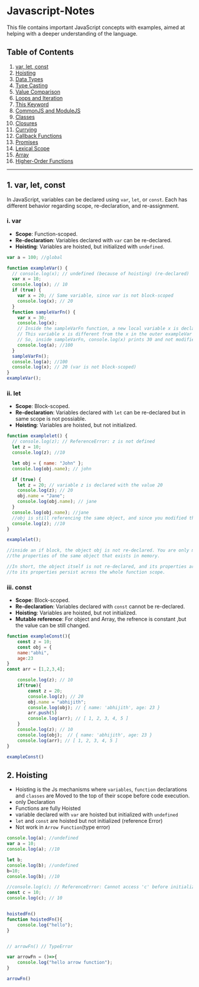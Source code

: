 # Javascript-Notes

This file contains important JavaScript concepts with examples, aimed at helping with a deeper understanding of the language.

## Table of Contents
1. [var, let, const](#1-var-let-const)
2. [Hoisting](#2-hoisting)
3. [Data Types](#3-data-types)
4. [Type Casting](#4-type-casting)
5. [Value Comparison](#5-value-comparison)
6. [Loops and Iteration](#6-loops-and-iteration)
7. [This Keyword](#7-this-keyword)
8. [CommonJS and ModuleJS](#8-commonjs-and-modulejs)
9. [Classes](#9-classes)
10. [Closures](#10-closures)
11. [Currying](#11-currying)
12. [Callback Functions](#12-callback-functions)
13. [Promises](#13-promises)
14. [Lexical Scope](#14-lexical-scope)
15. [Array](#15-array)
16. [Higher-Order Functions](#16-higher-order-functions)

---

## 1. var, let, const

In JavaScript, variables can be declared using `var`, `let`, or `const`. Each has different behavior regarding scope, re-declaration, and re-assignment.

### i. var

- **Scope**: Function-scoped.
- **Re-declaration**: Variables declared with `var` can be re-declared.
- **Hoisting**: Variables are hoisted, but initialized with `undefined`.

```javascript
var a = 100; //global

function exampleVar() {
  // console.log(x); // undefined (because of hoisting) (re-declared)
  var x = 10;
  console.log(x); // 10
  if (true) {
    var x = 20; // Same variable, since var is not block-scoped
    console.log(x); // 20
  }
  function sampleVarFn() {
    var x = 30;
    console.log(x); 
    // Inside the sampleVarFn function, a new local variable x is declared with var x = 30; 
    // This variable x is different from the x in the outer exampleVar function because it is in a different scope (the scope of sampleVarFn). 
    // So, inside sampleVarFn, console.log(x) prints 30 and not modified x varibale outside sampleVarFn Function scope.
    console.log(a); //100
  }
  sampleVarFn();
  console.log(a); //100
  console.log(x); // 20 (var is not block-scoped)
}
exampleVar();
```

### ii. let

- **Scope**: Block-scoped.
- **Re-declaration**: Variables declared with `let` can be re-declared but in same scope is not possiable.
- **Hoisting**: Variables are hoisted, but not initialized.
```javascript
function examplelet() {
  // console.log(z); // ReferenceError: z is not defined
  let z = 10;
  console.log(z); //10

  let obj = { name: "John" };
  console.log(obj.name); // john

  if (true) {
    let z = 20; // variable z is declared with the value 20
    console.log(z); // 20
    obj.name = "Jane"; 
    console.log(obj.name); // jane
  }
  console.log(obj.name); //jane
  //obj is still referencing the same object, and since you modified the name property inside the if block, this change persists.
  console.log(z); //10
}

examplelet();

//inside an if block, the object obj is not re-declared. You are only modifying 
//the properties of the same object that exists in memory.

//In short, the object itself is not re-declared, and its properties are mutable, so changes 
//to its properties persist across the whole function scope.

```

### iii. const

- **Scope**: Block-scoped.
- **Re-declaration**: Variables declared with `const` cannot be re-declared.
- **Hoisting**: Variables are hoisted, but not initialized.
- **Mutable reference**: For object and Array, the refrence is constant ,but the value can be still changed.
```javascript
function exampleConst(){
    const z = 10;
    const obj = {
    name:"abhi",
    age:23
}
const arr = [1,2,3,4];

    console.log(z); // 10
    if(true){
        const z = 20;
        console.log(z); // 20
        obj.name = "abhijith";
        console.log(obj); // { name: 'abhijith', age: 23 }
        arr.push(5)
        console.log(arr); // [ 1, 2, 3, 4, 5 ]
    }
    console.log(z); // 10
    console.log(obj);  // { name: 'abhijith', age: 23 }
    console.log(arr); // [ 1, 2, 3, 4, 5 ]
}

exampleConst()
```

## 2. Hoisting
- Hoisting is the Js mechanisms where `variables`, `function` declarations and `classes` are Moved to the top of their scope before code execution.
- only Declaration
- Functions are fully Hoisted
- variable declared with `var` are hoisted but initialized with `undefined`
- `let` and `const` are hoisted but not initialized (reference Error)
- Not work in `Arrow Function`(type error)
```javascript
console.log(a); //undefined
var a = 10;
console.log(a); //10

let b;
console.log(b); //undefined
b=10;
console.log(b); //10

//console.log(c); // ReferenceError: Cannot access 'c' before initialization
const c = 10;
console.log(c); // 10


hoistedFn()
function hoistedFn(){
    console.log("hello");
}


// arrowFn() // TypeError

var arrowFn = ()=>{
    console.log("hello arrow function");
}

arrowFn()
```




